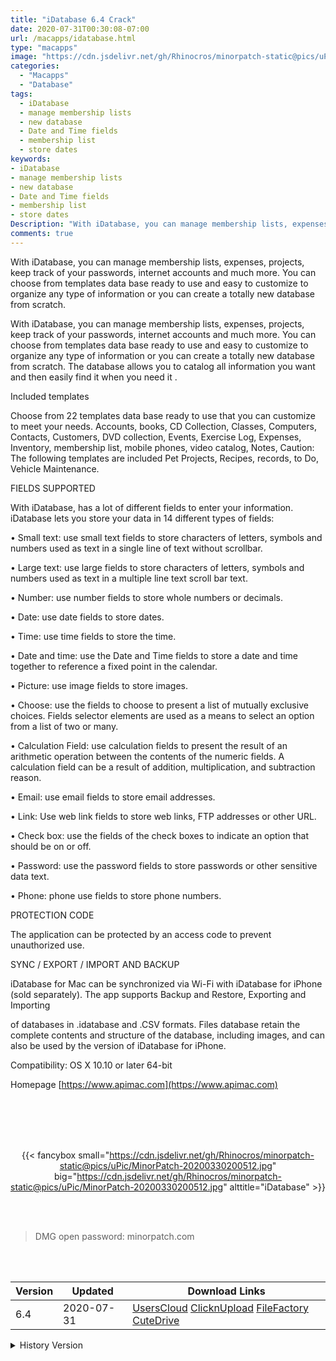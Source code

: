 ```yaml
---
title: "iDatabase 6.4 Crack"
date: 2020-07-31T00:30:08-07:00
url: /macapps/idatabase.html
type: "macapps"
image: "https://cdn.jsdelivr.net/gh/Rhinocros/minorpatch-static@pics/uPic/PnE0nP.png"
categories:
  - "Macapps"
  - "Database"
tags:
  - iDatabase
  - manage membership lists
  - new database
  - Date and Time fields
  - membership list
  - store dates
keywords:
- iDatabase
- manage membership lists
- new database
- Date and Time fields
- membership list
- store dates
Description: "With iDatabase, you can manage membership lists, expenses, projects, keep track of your passwords, internet accounts and much more"
comments: true
---
```


With iDatabase, you can manage membership lists, expenses, projects, keep track of your passwords, internet accounts and much more. You can choose from templates data base ready to use and easy to customize to organize any type of information or you can create a totally new database from scratch.

With iDatabase, you can manage membership lists, expenses, projects, keep track of your passwords, internet accounts and much more. You can choose from templates data base ready to use and easy to customize to organize any type of information or you can create a totally new database from scratch. The database allows you to catalog all information you want and then easily find it when you need it .

Included templates

Choose from 22 templates data base ready to use that you can customize to meet your needs. Accounts, books, CD Collection, Classes, Computers, Contacts, Customers, DVD collection, Events, Exercise Log, Expenses, Inventory, membership list, mobile phones, video catalog, Notes, Caution: The following templates are included Pet Projects, Recipes, records, to Do, Vehicle Maintenance.

FIELDS SUPPORTED

With iDatabase, has a lot of different fields to enter your information. iDatabase lets you store your data in 14 different types of fields:

• Small text: use small text fields to store characters of letters, symbols and numbers used as text in a single line of text without scrollbar.

• Large text: use large fields to store characters of letters, symbols and numbers used as text in a multiple line text scroll bar text.

• Number: use number fields to store whole numbers or decimals.

• Date: use date fields to store dates.

• Time: use time fields to store the time.

• Date and time: use the Date and Time fields to store a date and time together to reference a fixed point in the calendar.

• Picture: use image fields to store images.

• Choose: use the fields to choose to present a list of mutually exclusive choices. Fields selector elements are used as a means to select an option from a
list of two or many.

• Calculation Field: use calculation fields to present the result of an arithmetic operation between the contents of the numeric fields. A calculation
field can be a result of addition, multiplication, and subtraction reason.

• Email: use email fields to store email addresses.

• Link: Use web link fields to store web links, FTP addresses or other URL.

• Check box: use the fields of the check boxes to indicate an option that should be on or off.

• Password: use the password fields to store passwords or other sensitive data text.


• Phone: phone use fields to store phone numbers.


PROTECTION CODE

The application can be protected by an access code to prevent unauthorized use.




SYNC / EXPORT / IMPORT AND BACKUP

iDatabase for Mac can be synchronized via Wi-Fi with iDatabase for iPhone (sold separately). The app supports Backup and Restore, Exporting and Importing

of databases in .idatabase and .CSV formats. Files database retain the complete contents and structure of the database, including images, and can also be used by the version of iDatabase for iPhone.


Compatibility: OS X 10.10 or later 64-bit

Homepage [https://www.apimac.com](https://www.apimac.com)

<br/>
<br/>
<script async src="https://pagead2.googlesyndication.com/pagead/js/adsbygoogle.js"></script>
<ins class="adsbygoogle"
     style="display:block; text-align:center;"
     data-ad-layout="in-article"
     data-ad-format="fluid"
     data-ad-client="ca-pub-8746275014476192"
     data-ad-slot="5144997159"></ins>
<script>
     (adsbygoogle = window.adsbygoogle || []).push({});
</script>
<br/>
<br/>


<center>

{{< fancybox small="https://cdn.jsdelivr.net/gh/Rhinocros/minorpatch-static@pics/uPic/MinorPatch-20200330200512.jpg" big="https://cdn.jsdelivr.net/gh/Rhinocros/minorpatch-static@pics/uPic/MinorPatch-20200330200512.jpg" alttitle="iDatabase" >}}

</center>

<br/>
<br/>


> DMG open password: minorpatch.com

<br/>

<br/>
<div id="history_version" class="history_version">

| Version | Updated | Download Links |
| ---- | ---- | ---- |
| 6.4 | 2020-07-31 | [UsersCloud](https://ouo.io/FjJCUH)   [ClicknUpload](https://ouo.io/MUsIAu)   [FileFactory](https://ouo.io/8tf7ZI2)   [CuteDrive](https://ouo.io/kTuIfQ) |
<details>
<summary>History Version</summary>

| Version | Updated | Download Links |
| ---- | ---- | ---- |
| 6.2 | 2020-03-30 | [UsersCloud](https://ouo.io/EPYxO5)   [ClicknUpload](https://ouo.io/pCnLa7)   [FileFactory](https://ouo.io/nD2Yjv)   [CuteDrive](https://ouo.io/8xtPJ8) |
</details>

</div>
